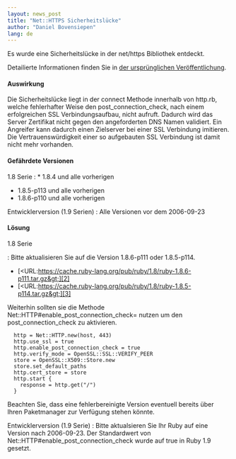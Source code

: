 ```yaml
---
layout: news_post
title: "Net::HTTPS Sicherheitslücke"
author: "Daniel Bovensiepen"
lang: de
---
```


Es wurde eine Sicherheitslücke in der net/https Bibliothek entdeckt.

Detailierte Informationen finden Sie in [der ursprünglichen
Veröffentlichung][1].

#### Auswirkung

Die Sicherheitslücke liegt in der connect Methode innerhalb von http.rb,
welche fehlerhafter Weise den post\_connection\_check, nach einem
erfolgreichen SSL Verbindungsaufbau, nicht aufruft. Dadurch wird das
Server Zertifikat nicht gegen den angeforderten DNS Namen validiert. Ein
Angreifer kann dadurch einen Zielserver bei einer SSL Verbindung
imitieren. Die Vertrauenswürdigkeit einer so aufgebauten SSL Verbindung
ist damit nicht mehr vorhanden.

#### Gefährdete Versionen

1.8 Serie
: * 1\.8.4 und alle vorherigen
  * 1\.8.5-p113 und alle vorherigen
  * 1\.8.6-p110 und alle vorherigen

Entwicklerversion (1.9 Serien)
: Alle Versionen vor dem 2006-09-23

#### Lösung

1.8 Serie

: Bitte aktualisieren Sie auf die Version 1.8.6-p111 oder 1.8.5-p114.

  * [&lt;URL:https://cache.ruby-lang.org/pub/ruby/1.8/ruby-1.8.6-p111.tar.gz&gt;][2]
  * [&lt;URL:https://cache.ruby-lang.org/pub/ruby/1.8/ruby-1.8.5-p114.tar.gz&gt;][3]

  Weiterhin sollten sie die Methode
  Net::HTTP#enable\_post\_connection\_check= nutzen um den
  post\_connection\_check zu aktivieren.

      http = Net::HTTP.new(host, 443)
      http.use_ssl = true
      http.enable_post_connection_check = true
      http.verify_mode = OpenSSL::SSL::VERIFY_PEER
      store = OpenSSL::X509::Store.new
      store.set_default_paths
      http.cert_store = store
      http.start {
        response = http.get("/")
      }

  Beachten Sie, dass eine fehlerbereinigte Version eventuell bereits
  über Ihren Paketmanager zur Verfügung stehen könnte.

Entwicklerversion (1.9 Serie)
: Bitte aktualsieren Sie Ihr Ruby auf eine Version nach 2006-09-23. Der
  Standardwert von Net::HTTP#enable\_post\_connection\_check wurde auf
  true in Ruby 1.9 gesetzt.



[1]: http://www.isecpartners.com/advisories/2007-006-rubyssl.txt
[2]: https://cache.ruby-lang.org/pub/ruby/1.8/ruby-1.8.6-p111.tar.gz
[3]: https://cache.ruby-lang.org/pub/ruby/1.8/ruby-1.8.5-p114.tar.gz
